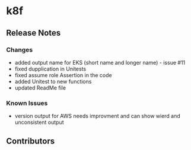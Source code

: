 # k8f 
## Release Notes
### Changes
- added output name for EKS (short name and longer name) - issue #11
- fixed dupplication in Unitests
- fixed assume role Assertion in the code
- added Unitest to new functions
- updated ReadMe file
### Known Issues
- version output for AWS needs improvment and can show wierd and unconsistent output
## Contributors
<!-- ## Bugfix -->
<!-- ## Braking changes -->     
